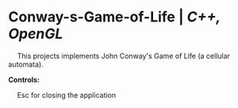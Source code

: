 # Conway-s-Game-of-Life | _C++, OpenGL_

&emsp; This projects implements John Conway's Game of Life (a cellular automata). <br/>

**Controls:** <br/>

&emsp; Esc for closing the application <br/>

